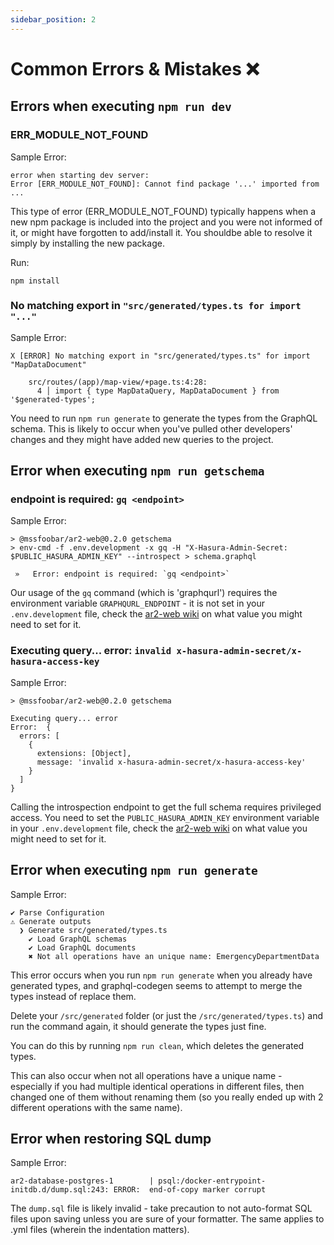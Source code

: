 ```yaml
---
sidebar_position: 2
---
```


# Common Errors & Mistakes ❌

## Errors when executing `npm run dev`

### ERR_MODULE_NOT_FOUND

Sample Error:

```
error when starting dev server:
Error [ERR_MODULE_NOT_FOUND]: Cannot find package '...' imported from ...
```

This type of error (ERR_MODULE_NOT_FOUND) typically happens when a new npm package is included into the project and you were not informed
of it, or might have forgotten to add/install it. You shouldbe able to resolve it simply by installing the new package.

Run:

```
npm install
```

### No matching export in `"src/generated/types.ts for import "..."`

Sample Error:

```
X [ERROR] No matching export in "src/generated/types.ts" for import "MapDataDocument"

    src/routes/(app)/map-view/+page.ts:4:28:
      4 │ import { type MapDataQuery, MapDataDocument } from '$generated-types';
```

You need to run `npm run generate` to generate the types from the GraphQL schema. This is likely to occur when you've
pulled other developers' changes and they might have added new queries to the project.

## Error when executing `npm run getschema`

### endpoint is required: `gq <endpoint>`

Sample Error:

```
> @mssfoobar/ar2-web@0.2.0 getschema
> env-cmd -f .env.development -x gq -H "X-Hasura-Admin-Secret: $PUBLIC_HASURA_ADMIN_KEY" --introspect > schema.graphql

 »   Error: endpoint is required: `gq <endpoint>`
```

Our usage of the `gq` command (which is 'graphqurl') requires the environment variable `GRAPHQURL_ENDPOINT` - it is not
set in your `.env.development` file, check the
[ar2-web wiki](https://github.com/mssfoobar/ar2-web/wiki/Environment-Variables) on what value you might need to set for
it.

### Executing query... error: `invalid x-hasura-admin-secret/x-hasura-access-key`

Sample Error:

```
> @mssfoobar/ar2-web@0.2.0 getschema

Executing query... error
Error:  {
  errors: [
    {
      extensions: [Object],
      message: 'invalid x-hasura-admin-secret/x-hasura-access-key'
    }
  ]
}
```

Calling the introspection endpoint to get the full schema requires privileged access. You need to set the
`PUBLIC_HASURA_ADMIN_KEY` environment variable in your `.env.development` file, check the
[ar2-web wiki](https://github.com/mssfoobar/ar2-web/wiki/Environment-Variables) on what value you might need to set for
it.

## Error when executing `npm run generate`

Sample Error:

```
✔ Parse Configuration
⚠ Generate outputs
  ❯ Generate src/generated/types.ts
    ✔ Load GraphQL schemas
    ✔ Load GraphQL documents
    ✖ Not all operations have an unique name: EmergencyDepartmentData
```

This error occurs when you run `npm run generate` when you already have generated types, and graphql-codegen seems to attempt to merge the types instead of replace them.

Delete your `/src/generated` folder (or just the `/src/generated/types.ts`) and run the command again, it should generate the types just fine.

You can do this by running `npm run clean`, which deletes the generated types.

This can also occur when not all operations have a unique name - especially if you had multiple identical operations in different files, then changed one of them without renaming them (so you really ended up with 2 different operations with the same name).

## Error when restoring SQL dump

Sample Error:

```
ar2-database-postgres-1        | psql:/docker-entrypoint-initdb.d/dump.sql:243: ERROR:  end-of-copy marker corrupt
```

The `dump.sql` file is likely invalid - take precaution to not auto-format SQL files upon saving unless you are sure of your formatter.
The same applies to .yml files (wherein the indentation matters).
